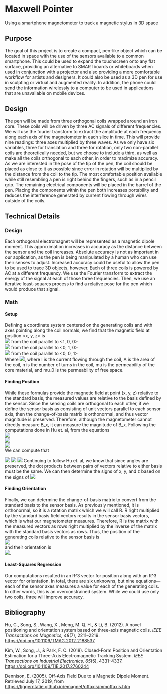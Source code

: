 # Maxwell Pointer
Using a smartphone magnetometer to track a magnetic stylus in 3D space

## Purpose
The goal of this project is to create a compact, pen-like object which can be located in space with the use of the sensors available to a common smartphone. This could be used to expand the touchscreen onto any flat surface, providing an alternative to SMARTboards or whiteboards when used in conjunction with a projector and also providing a more comfortable workflow for artists and designers. It could also be used as a 3D pen for use in sculpting or virtual and augmented reality. In addition, the phone could send the information wirelessly to a computer to be used in applications that are unavailable on mobile devices.
<!-- uwu -->
## Design
The pen will be made from three orthogonal coils wrapped around an iron core. These coils will be driven by three AC signals of different frequencies. We will use the fourier transform to extract the amplitude at each frequency along each axis of the magnetometer in each slice in time. This will provide nine readings: three axes multiplied by three waves. As we only have six variables, three for translation and three for rotation, only two non-parallel coils are theoretically needed, but we choose to include a third, as well as make all the coils orthogonal to each other, in order to maximize accuracy.
As we are interested in the pose of the tip of the pen, the coil should be placed as close to it as possible since error in rotation will be multiplied by the distance from the coil to the tip. The most comfortable position available while still resembling a pen is right behind the fingers, such as in a pencil grip.
The remaining electrical components will be placed in the barrel of the pen. Placing the components within the pen both increases portability and reduces the interference generated by current flowing through wires outside of the coils.

## Technical Details
### Design
Each orthogonal electromagnet will be represented as a magnetic dipole moment. This approximation increases in accuracy as the distance between the sensor and the coil increases. Absolute accuracy is not as important in our application, as the pen is being manipulated by a human who can use their senses to adjust. Increased accuracy could be useful to allow the pen to be used to trace 3D objects, however.
Each of three coils is powered by AC at a different frequency. We use the Fourier transform to extract the energy of the signal at each of those three frequencies. Then, we use an iterative least-squares process to find a relative pose for the pen which would produce that signal.

### Math
#### Setup
Defining a coordinate system centered on the generating coils and with axes pointing along the coil normals, we find that the magnetic field at position <x, y, z> is  
<img src="https://latex.codecogs.com/svg.latex?B_x%3DB_T%3C%5Cfrac%7B3x%5E2%7D%7Br%5E5%7D-%5Cfrac%7B1%7D%7BR%5E3%7D%2C%5Cfrac%7B3xy%7D%7BR%5E5%7D%2C%5Cfrac%7B3xz%7D%7BR%5E5%7D%3E"/> from the coil parallel to <1, 0, 0>  
<img src="https://latex.codecogs.com/svg.latex?B_y%3DB_T%3C%5Cfrac%7B3xy%7D%7BR%5E5%7D%2C%5Cfrac%7B3y%5E2%7D%7Br%5E5%7D-%5Cfrac%7B1%7D%7BR%5E3%7D%2C%5Cfrac%7B3yz%7D%7BR%5E5%7D%3E"/> from the coil parallel to <0, 1, 0>  
<img src="https://latex.codecogs.com/svg.latex?B_z%3DB_T%3C%5Cfrac%7B3xz%7D%7BR%5E5%7D%2C%5Cfrac%7B3yz%7D%7BR%5E5%7D%2C%5Cfrac%7B3z%5E2%7D%7Br%5E5%7D-%5Cfrac%7B1%7D%7BR%5E3%7D%3E"/> from the coil parallel to <0, 0, 1>  
Where <img src="https://latex.codecogs.com/svg.latex?B_T%3D%5Cfrac%7B%5Cmu_0nIA%7D%7B4%5Cpi%7D%282-%5Cfrac%7B%5Cmu_0%7D%7B%5Cmu%7D%29"/>, where I is the current flowing through the coil, A is the area of the coil, n is the number of turns in the coil, mu is the permeability of the core material, and mu_0 is the permeability of free space.
#### Finding Position
While these formulas provide the magnetic field at point (x, y, z) relative to the standard basis, the measured values are relative to the basis defined by the sensor. Since the sensing coils are orthogonal to each other, if we define the sensor basis as consisting of unit vectors parallel to each sensor axis, then the change-of-basis matrix is orthonormal, and thus vector magnitude is preserved. Therefore, although the magnetometer cannot directly measure B_x, it can measure the magnitude of B_x.
Following the computations done in Hu et. al, from the equations  
<img src="https://latex.codecogs.com/svg.latex?%7CB_x%7C%5E2%3D%7CB_T%7C%5E2%28%5Cfrac%7B3x%5E2%7D%7BR%5E8%7D&plus;%5Cfrac%7B1%7D%7BR%5E6%7D%29"/>  
<img src="https://latex.codecogs.com/svg.latex?%7CB_y%7C%5E2%3D%7CB_T%7C%5E2%28%5Cfrac%7B3y%5E2%7D%7BR%5E8%7D&plus;%5Cfrac%7B1%7D%7BR%5E6%7D%29"/>  
<img src="https://latex.codecogs.com/svg.latex?%7CB_z%7C%5E2%3D%7CB_T%7C%5E2%28%5Cfrac%7B3z%5E2%7D%7BR%5E8%7D&plus;%5Cfrac%7B1%7D%7BR%5E6%7D%29"/>  
We can compute that
<!--img src="https://latex.codecogs.com/svg.latex?x=\pm\frac{\sqrt{\frac{|B_x|^2}{B_T^2} - \frac{B^2}{6B_T^2}}}{\sqrt{3}(\frac{B^2}{6B_T^2})^{\frac{2}{3}}}"/ GitHub can't render this, need to URL encode it-->
<img src="https://latex.codecogs.com/svg.latex?x%3D%5Cpm%5Cfrac%7B%5Csqrt%7B%5Cfrac%7B%7CB_x%7C%5E2%7D%7BB_T%5E2%7D-%5Cfrac%7BB%5E2%7D%7B6B_T%5E2%7D%7D%7D%7B%5Csqrt%7B3%7D%28%5Cfrac%7BB%5E2%7D%7B6B_T%5E2%7D%29%5E%7B%5Cfrac%7B2%7D%7B3%7D%7D%7D"/>  
<img src="https://latex.codecogs.com/svg.latex?y%3D%5Cpm%5Cfrac%7B%5Csqrt%7B%5Cfrac%7B%7CB_y%7C%5E2%7D%7BB_T%5E2%7D-%5Cfrac%7BB%5E2%7D%7B6B_T%5E2%7D%7D%7D%7B%5Csqrt%7B3%7D%28%5Cfrac%7BB%5E2%7D%7B6B_T%5E2%7D%29%5E%7B%5Cfrac%7B2%7D%7B3%7D%7D%7D"/>  
<img src="https://latex.codecogs.com/svg.latex?z%3D%5Cpm%5Cfrac%7B%5Csqrt%7B%5Cfrac%7B%7CB_z%7C%5E2%7D%7BB_T%5E2%7D-%5Cfrac%7BB%5E2%7D%7B6B_T%5E2%7D%7D%7D%7B%5Csqrt%7B3%7D%28%5Cfrac%7BB%5E2%7D%7B6B_T%5E2%7D%29%5E%7B%5Cfrac%7B2%7D%7B3%7D%7D%7D"/>  
Continuing to follow Hu et. al, we know that since angles are preserved, the dot products between pairs of vectors relative to either basis must be the same. We can then determine the signs of x, y, and z based on the signs of <img src="https://latex.codecogs.com/svg.latex?B_x%5Ccdot%20B_y%5Ctext%7B%2C%20%7DB_x%5Ccdot%20B_z%5Ctext%7B%2C%20and%20%7DB_y%5Ccdot%20B_z"/>

#### Finding Orientation
Finally, we can determine the change-of-basis matrix to convert from the standard basis to the sensor basis. As previously mentioned, it is orthonormal, so it is a rotation matrix which we will call R.
R right multiplied by the standard basis field vectors results in the sensor basis vectors, which is what our magnetometer measures. Therefore, R is the matrix with the measured vectors as rows right multiplied by the inverse of the matrix with the standard basis vectors as rows.
Thus, the position of the generating coils relative to the sensor basis is  
<img src="https://latex.codecogs.com/svg.latex?-R%3Cx%2C%20y%2C%20z%3E"/>  
and their orientation is  
<img src="https://latex.codecogs.com/svg.latex?Re_1%5Ctext%7B%2C%20%7DRe_2%5Ctext%7B%2C%20and%20%7DRe_3"/>.

#### Least-Squares Regression
Our computations resulted in an R^3 vector for position along with an R^3 vector for orientation. In total, there are six unknowns, but nine equations—each of the sensor axes measures a value for each of the generating coils. In other words, this is an overconstrained system. While we could use only two coils, three will improve accuracy.

## Bibliography
Hu, C., Song, S., Wang, X., Meng, M. Q. H., & Li, B. (2012). A novel positioning and orientation system based on three-axis magnetic coils. _IEEE Transactions on Magnetics, 48_(7), 2211–2219. https://doi.org/10.1109/TMAG.2012.2188537

Kim, W., Song, J., & Park, F. C. (2018). Closed-Form Position and Orientation Estimation for a Three-Axis Electromagnetic Tracking System. _IEEE Transactions on Industrial Electronics, 65_(5), 4331–4337. https://doi.org/10.1109/TIE.2017.2760244

Dennison, E. (2005). Off-Axis Field Due to a Magnetic Dipole Moment. Retrieved July 17, 2019, from https://tiggerntatie.github.io/emagnet/offaxis/mmoffaxis.htm
